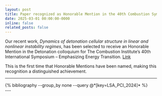 ```yaml
---
layout: post
title: Paper recognized as Honorable Mention in the 40th Combustion Symposium
date: 2025-03-01 00:00:00-0000
inline: false
related_posts: false
---
```


Our recent work, *Dynamics of detonation cellular structure in linear and nonlinear instability regimes*, has been selected to receive an Honorable Mention in the Detonation colloquium for The Combustion Institute’s 40th International Symposium – Emphasizing Energy Transition. [Link](https://www.combustioninstitute.org/docs/40th_ISOC_DPA_Honorable_Mentions_List.pdf)

This is the first time that Honorable Mentions have been named, making this recognition a distinguished achievement.

---
<div class="publications" >
  {% bibliography --group_by none --query @*[key=LSA_PCI_2024]* %}
</div>
---